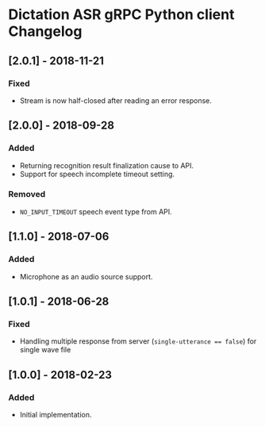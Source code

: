 # Dictation ASR gRPC Python client Changelog

## [2.0.1] - 2018-11-21
### Fixed
- Stream is now half-closed after reading an error response.

## [2.0.0] - 2018-09-28
### Added
- Returning recognition result finalization cause to API.
- Support for speech incomplete timeout setting.

### Removed
- `NO_INPUT_TIMEOUT` speech event type from API.

## [1.1.0] - 2018-07-06
### Added
- Microphone as an audio source support.

## [1.0.1] - 2018-06-28
### Fixed
- Handling multiple response from server (`single-utterance == false`) for single wave file

## [1.0.0] - 2018-02-23
### Added
- Initial implementation.
